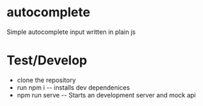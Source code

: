 # autocomplete
Simple autocomplete input written in plain js

# Test/Develop
- clone the repository
- run npm i
-- installs dev dependenices
- npm run serve
-- Starts an development server and mock api
